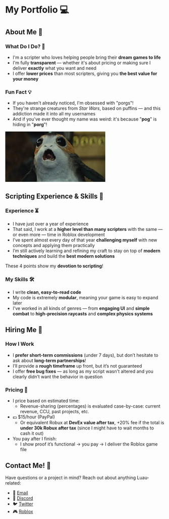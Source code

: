 # My Portfolio 💻

## About Me 📝

### What Do I Do? 🔧

- I'm a scripter who loves helping people bring their **dream games to life**  
- I'm fully **transparent** — whether it's about pricing or making sure I deliver **exactly** what you want and need  
- I offer **lower prices** than most scripters, giving you **the best value for your money**  

### Fun Fact 💡

- If you haven't already noticed, I'm obsessed with "porgs"!  
- They're strange creatures from *Star Wars*, based on puffins — and this addiction made it into all my usernames  
- And if you've ever thought my name was weird: it's because "**pog**" is hiding in "**porg**"!  

![My Profile](https://raw.githubusercontent.com/POrGSrPOGS/POrGSrPOGS/main/images/Porg.jpg)

## Scripting Experience & Skills 💼

### Experience ⏳

- I have just over a year of experience  
- That said, I work at a **higher level than many scripters** with the same — or even more — time in Roblox development  
- I’ve spent almost every day of that year **challenging myself** with new concepts and applying them practically  
- I’m still actively learning and refining my craft to stay on top of **modern techniques** and build the **best modern solutions**  

These 4 points show my **devotion to scripting**!

### My Skills 🛠️

- I write **clean, easy-to-read code**  
- My code is extremely **modular**, meaning your game is easy to expand later  
- I've worked in all kinds of genres — from **engaging UI** and **simple combat** to **high-precision raycasts** and **complex physics systems**

## Hiring Me 🚀

### How I Work

- I **prefer short-term commissions** (under 7 days), but don’t hesitate to ask about **long-term partnerships**!  
- I’ll provide a **rough timeframe** up front, but it’s not guaranteed  
- I offer **free bug fixes** — as long as my script wasn't altered and you clearly didn’t want the behavior in question  

### Pricing 💸

- I price based on estimated time:
  - Revenue-sharing (percentages) is evaluated case-by-case: current revenue, CCU, past projects, etc.  
- 💵 $15/hour (PayPal)  
  - Or equivalent Robux at **DevEx value after tax**, +20% fee if the total is **under 30k Robux after tax** (since I might have to wait months to cash it out)  
- You pay after I finish:
  - I show proof it’s functional → you pay → I deliver the Roblox game file

## Contact Me! 📩

Have questions or a project in mind? Reach out about anything Luau-related:

- 📧 [Email](mailto:POrGSrPOGS@gmail.com)
- 💬 [Discord](https://discordapp.com/users/1089586133589045268) 
- 🐦 [Twitter](https://x.com/POrGSrPOGS)
- 🎮 [Roblox](https://roblox.com/users/4075244566/profile)
